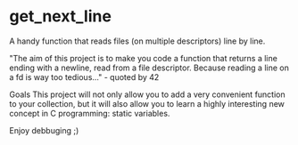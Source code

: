 # get_next_line
A handy function that reads files (on multiple descriptors) line by line.


"The aim of this project is to make you code a function that returns a line ending with a newline, read from a file descriptor. Because reading a line on a fd is way too tedious..." - quoted by 42

Goals
This project will not only allow you to add a very convenient function to your collection, but it will also allow you to learn a highly interesting new concept in C programming: static variables.

Enjoy debbuging ;)
